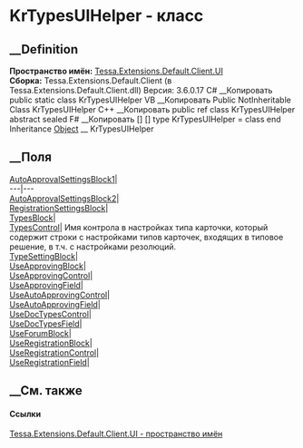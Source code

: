 # KrTypesUIHelper - класс
##  __Definition
 **Пространство имён:**
[Tessa.Extensions.Default.Client.UI](N_Tessa_Extensions_Default_Client_UI.htm)  
 **Сборка:** Tessa.Extensions.Default.Client (в
Tessa.Extensions.Default.Client.dll) Версия: 3.6.0.17
C# __Копировать
     public static class KrTypesUIHelper
VB __Копировать
     Public NotInheritable Class KrTypesUIHelper
C++ __Копировать
     public ref class KrTypesUIHelper abstract sealed
F# __Копировать
     [<AbstractClassAttribute>]
    [<SealedAttribute>]
    type KrTypesUIHelper = class end
Inheritance
    [Object](https://learn.microsoft.com/dotnet/api/system.object) __ KrTypesUIHelper
##  __Поля
[AutoApprovalSettingsBlock1](F_Tessa_Extensions_Default_Client_UI_KrTypesUIHelper_AutoApprovalSettingsBlock1.htm)|  
---|---  
[AutoApprovalSettingsBlock2](F_Tessa_Extensions_Default_Client_UI_KrTypesUIHelper_AutoApprovalSettingsBlock2.htm)|  
[RegistrationSettingsBlock](F_Tessa_Extensions_Default_Client_UI_KrTypesUIHelper_RegistrationSettingsBlock.htm)|  
[TypesBlock](F_Tessa_Extensions_Default_Client_UI_KrTypesUIHelper_TypesBlock.htm)|  
[TypesControl](F_Tessa_Extensions_Default_Client_UI_KrTypesUIHelper_TypesControl.htm)|
Имя контрола в настройках типа карточки, который содержит строки с настройками
типов карточек, входящих в типовое решение, в т.ч. с настройками резолюций.  
[TypeSettingBlock](F_Tessa_Extensions_Default_Client_UI_KrTypesUIHelper_TypeSettingBlock.htm)|  
[UseApprovingBlock](F_Tessa_Extensions_Default_Client_UI_KrTypesUIHelper_UseApprovingBlock.htm)|  
[UseApprovingControl](F_Tessa_Extensions_Default_Client_UI_KrTypesUIHelper_UseApprovingControl.htm)|  
[UseApprovingField](F_Tessa_Extensions_Default_Client_UI_KrTypesUIHelper_UseApprovingField.htm)|  
[UseAutoApprovingControl](F_Tessa_Extensions_Default_Client_UI_KrTypesUIHelper_UseAutoApprovingControl.htm)|  
[UseAutoApprovingField](F_Tessa_Extensions_Default_Client_UI_KrTypesUIHelper_UseAutoApprovingField.htm)|  
[UseDocTypesControl](F_Tessa_Extensions_Default_Client_UI_KrTypesUIHelper_UseDocTypesControl.htm)|  
[UseDocTypesField](F_Tessa_Extensions_Default_Client_UI_KrTypesUIHelper_UseDocTypesField.htm)|  
[UseForumBlock](F_Tessa_Extensions_Default_Client_UI_KrTypesUIHelper_UseForumBlock.htm)|  
[UseRegistrationBlock](F_Tessa_Extensions_Default_Client_UI_KrTypesUIHelper_UseRegistrationBlock.htm)|  
[UseRegistrationControl](F_Tessa_Extensions_Default_Client_UI_KrTypesUIHelper_UseRegistrationControl.htm)|  
[UseRegistrationField](F_Tessa_Extensions_Default_Client_UI_KrTypesUIHelper_UseRegistrationField.htm)|  
## __См. также
#### Ссылки
[Tessa.Extensions.Default.Client.UI - пространство
имён](N_Tessa_Extensions_Default_Client_UI.htm)
